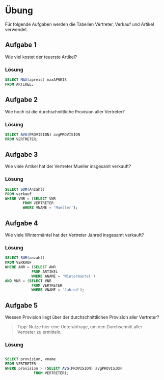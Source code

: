 # Übung

Für folgende Aufgaben werden die Tabellen Vertreter, Verkauf und Artikel verwendet.

## Aufgabe 1
Wie viel kostet der teuerste Artikel?

### Lösung
```sql
SELECT MAX(apreis) maxAPREIS
FROM ARTIKEL;

```

## Aufgabe 2
Wie hoch ist die durchschnittliche Provision aller Vertreter?

### Lösung
```sql
SELECT AVG(PROVISION) avgPROVISION
FROM VERTRETER;

```

## Aufgabe 3
Wie viele Artikel hat der Vertreter Mueller insgesamt verkauft?

### Lösung
```sql
SELECT SUM(Anzahl)
FROM verkauf
WHERE VNR = (SELECT VNR
		FROM VERTRETER
		WHERE VNAME = 'Mueller');

```

## Aufgabe 4
Wie viele Wintermäntel hat der Vertreter Jahred insgesamt verkauft?

### Lösung
```sql
SELECT SUM(anzahl)
FROM VERKAUF 
WHERE ANR = (SELECT ANR
			FROM ARTIKEL 
			WHERE ANAME = 'Wintermantel')
AND VNR = (SELECT VNR
			FROM VERTRETER
			WHERE VNAME = 'Jahred');
```

## Aufgabe 5
Wessen Provision liegt über der durchschnittlichen Provision aller Vertreter?
> Tipp: Nutze hier eine Unterabfrage, um den Durchschnitt aller Vertreter zu ermitteln.

### Lösung
```sql

SELECT provision, vname
FROM VERTRETER 
WHERE provision > (SELECT AVG(PROVISION) avgPROVISION
			 FROM VERTRETER);
```

